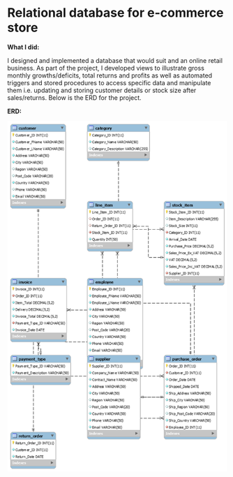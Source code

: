 # **Relational database for e-commerce store**

**What I did:**

I designed and implemented a database that would suit and an online retail business. As part of the project, I developed views to illustrate gross monthly growths/deficits, total returns and profits as well as automated triggers and stored procedures to access specific data and manipulate them i.e. updating and storing customer details or stock size after sales/returns.
Below is the ERD for the project.

**ERD:**

![alt tag](https://github.com/PaulineStach/RelationalDatabaseForOnlineStore/blob/master/Images/erd.png)
